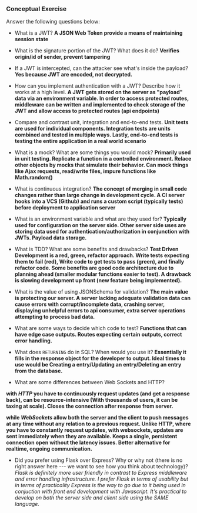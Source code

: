 ### Conceptual Exercise

Answer the following questions below:

- What is a JWT?
**A JSON Web Token provide a means of maintaining session state**

- What is the signature portion of the JWT?  What does it do?
**Verifies origin/id of sender, prevent tampering**

- If a JWT is intercepted, can the attacker see what's inside the payload?
**Yes because JWT are encoded, not decrypted.**

- How can you implement authentication with a JWT?  Describe how it works at a high level.
**A JWT gets stored on the server as "payload" data via an environment variable. In order to access protected routes, middleware can be written and implemented to check storage of the JWT and allow access to protected routes (api endpoints)**

- Compare and contrast unit, integration and end-to-end tests.
**Unit tests are used for individual components. Integration tests are units combined and tested in multiple ways. Lastly, end-to-end tests is testing the entire application in a real world scenario**

- What is a mock? What are some things you would mock?
**Primarily used in unit testing. Replicate a function in a controlled environment. Relace other objects by mocks that simulate their behavior. Can mock things like Ajax requests, read/write files, impure functions like Math.random()**

- What is continuous integration?
**The concept of merging in small code changes rather than large change in development cycle. A CI server hooks into a VCS (Github) and runs a custom script (typically tests) before deployment to application server**

- What is an environment variable and what are they used for?
**Typically used for configuration on the server side. Other server side uses are storing data used for authentication/authorization in conjunction with JWTs. Payload data storage.**

- What is TDD? What are some benefits and drawbacks?
**Test Driven Development is a red, green, refactor approach. Write tests expecting them to fail (red), Write code to get tests to pass (green), and finally refactor code. Some benefits are good code architecture due to planning ahead (smaller modular functions easier to test). A drawback is slowing development up front (new feature being implemented).**

- What is the value of using JSONSchema for validation?
**The main value is protecting our server. A server lacking adequate validation data can cause errors with corrupt/incomplete data, crashing server, displaying unhelpful errors to api consumer, extra server operations attempting to process bad data.**

- What are some ways to decide which code to test?
**Functions that can have edge case outputs. Routes expecting certain outputs, correct error handling.**


- What does `RETURNING` do in SQL? When would you use it?
**Essentially it fills in the response object for the developer to output. Ideal times to use would be Creating a entry/Updating an entry/Deleting an entry from the database.**

- What are some differences between Web Sockets and HTTP?
  
**with *HTTP* you have to continuously request updates (and get a response back), can be resource-intensive (With thousands of users, it can be taxing at scale). Closes the connection after response from server.**

**while *WebSockets* allow both the server and the client to push messages at any time without any relation to a previous request. Unlike HTTP, where you have to constantly request updates, with websockets, updates are sent immediately when they are available. Keeps a single, persistent connection open without the latency issues. Better alternative for realtime, ongoing communication.**

- Did you prefer using Flask over Express? Why or why not (there is no right
  answer here --- we want to see how you think about technology)?
*Flask is definitely more user friendly in contrast to Express middleware and error handling infrastructure. I prefer Flask in terms of usability but in terms of practicality Express is the way to go due to it being used in conjuction with front end development with Javascript. It's practical to develop on both the server side and client side using the SAME language.*